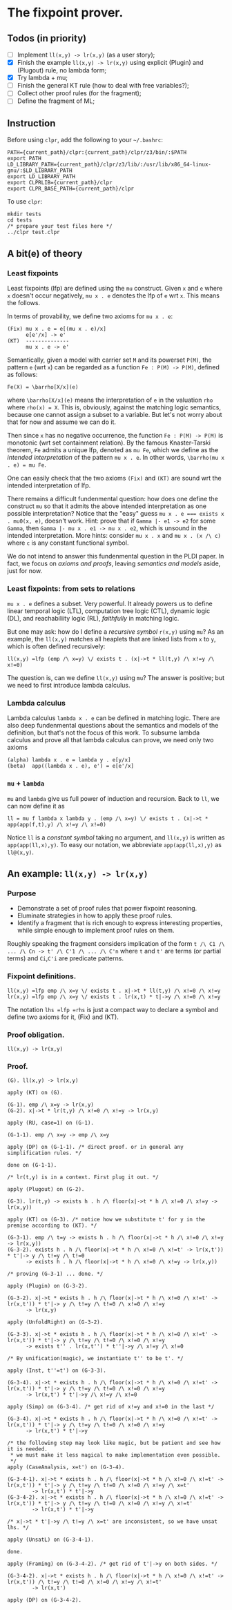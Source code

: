 # The fixpoint prover.

## Todos (in priority)
- [ ] Implement `ll(x,y) -> lr(x,y)` (as a user story);
- [X] Finish the example `ll(x,y) -> lr(x,y)` using explicit (Plugin) and (Plugout) rule, no lambda form;
- [X] Try lambda + mu;
- [ ] Finish the general KT rule (how to deal with free variables?);
- [ ] Collect other proof rules (for the fragment);
- [ ] Define the fragment of ML;

## Instruction

Before using `clpr`, add the following to your `~/.bashrc`:
```
PATH={current_path}/clpr:{current_path}/clpr/z3/bin/:$PATH
export PATH
LD_LIBRARY_PATH={current_path}/clpr/z3/lib/:/usr/lib/x86_64-linux-gnu/:$LD_LIBRARY_PATH
export LD_LIBRARY_PATH
export CLPRLIB={current_path}/clpr
export CLPR_BASE_PATH={current_path}/clpr
```

To use `clpr`:
```
mkdir tests
cd tests
/* prepare your test files here */
../clpr test.clpr
```

## A bit(e) of theory

### Least fixpoints

Least fixpoints (lfp) are defined using the `mu` construct.
Given `x` and `e` where `x` doesn't occur negatively,
`mu x . e` denotes the lfp of `e` wrt `x`.
This means the follows.

In terms of provability, we define two axioms for `mu x . e`:
```
(Fix) mu x . e = e[(mu x . e)/x]
      e[e'/x] -> e'
(KT)  --------------
      mu x . e -> e'
```

Semantically, 
given a model with carrier set `M` and
its powerset `P(M)`,
the pattern `e` (wrt `x`) can be regarded as a 
function `Fe : P(M) -> P(M)`, defined as follows:
```
Fe(X) = \barrho[X/x](e)
```
where `\barrho[X/x](e)` means the interpretation of `e` in the
valuation `rho` where `rho(x) = X`.
This is, obviously, against the matching logic semantics,
because one cannot assign a subset to a variable.
But let's not worry about that for now and assume we can do it.

Then since `x` has no negative occurrence, 
the function `Fe : P(M) -> P(M)` is monotonic (wrt set containment
relation).
By the famous Knaster-Tarski theorem, `Fe` admits a unique lfp,
denoted as `mu Fe`, which we define as the _intended interpretation_
of the pattern `mu x . e`.
In other words, `\barrho(mu x . e) = mu Fe`.

One can easily check that the two axioms `(Fix)` and `(KT)` are sound
wrt the intended interpretation of lfp.

There remains a difficult fundenmental question:
how does one define the construct `mu` so that it admits the above
intended interpretation as one possible interpretation?
Notice that the "easy" guess `mu x . e === exists x . mu0(x, e)`,
doesn't work.
Hint: 
prove that if `Gamma |- e1 -> e2` for some `Gamma`,
then `Gamma |- mu x . e1 -> mu x . e2`,
which is unsound in the intended interpretation.
More hints: consider `mu x . x` and `mu x . (x /\ c)` where
`c` is any constant functional symbol.

We do not intend to answer this fundenmental question in the PLDI paper.
In fact, we focus on _axioms and proofs_, leaving _semantics and models_ aside,
just for now.

### Least fixpoints: from sets to relations

`mu x . e` defines a subset.
Very powerful.
It already powers us to define
linear temporal logic (LTL),
computation tree logic (CTL),
dynamic logic (DL),
and reachabiliity logic (RL),
_faithfully_ in matching logic.

But one may ask: how do I define a _recursive symbol_
`r(x,y)` using `mu`?
As an example, the `ll(x,y)` matches all heaplets that are
linked lists from `x` to `y`, which is often defined
recursively:
```
ll(x,y) =lfp (emp /\ x=y) \/ exists t . (x|->t * ll(t,y) /\ x!=y /\ x!=0)
```
The question is, can we define `ll(x,y)` using `mu`?
The answer is positive;
but we need to first introduce lambda calculus.

### Lambda calculus

Lambda calculus `lambda x . e` can be defined in matching logic.
There are also deep fundenmental questions about the semantics
and models of the definition, but that's not the focus of this work.
To subsume lambda calculus and prove all that lambda calculus can prove,
we need only two axioms
```
(alpha) lambda x . e = lambda y . e[y/x]
(beta)  app((lambda x . e), e') = e[e'/x]
```

### `mu` + `lambda`

`mu` and `lambda` give us full power of induction and recursion.
Back to `ll`, we can now define it as
```
ll = mu f lambda x lambda y . (emp /\ x=y) \/ exists t . (x|->t * app(app(f,t),y) /\ x!=y /\ x!=0)
```
Notice `ll` is a _constant symbol_ taking no argument,
and `ll(x,y)` is written as `app(app(ll,x),y)`.
To easy our notation, we abbreviate `app(app(ll,x),y)` as `ll@(x,y)`.

## An example: `ll(x,y) -> lr(x,y)`

### Purpose

* Demonstrate a set of proof rules that power fixpoint reasoning.
* Eluminate strategies in how to apply these proof rules.
* Identify a fragment that is rich enough to express interesting
  properties, while simple enough to implement proof rules on them.

Roughly speaking the fragment considers implication of the form
```t /\ C1 /\ ... /\ Cn -> t' /\ C'1 /\ ... /\ C'n```
where `t` and `t'` are terms (or partial terms) and
`Ci`,`C'i` are predicate patterns.

### Fixpoint definitions.

```
ll(x,y) =lfp emp /\ x=y \/ exists t . x|->t * ll(t,y) /\ x!=0 /\ x!=y
lr(x,y) =lfp emp /\ x=y \/ exists t . lr(x,t) * t|->y /\ x!=0 /\ x!=y
```

The notation `lhs =lfp =rhs` is just a compact way to declare a symbol
and define two axioms for it, (Fix) and (KT).

### Proof obligation.

```
ll(x,y) -> lr(x,y)
```

### Proof.

```
(G). ll(x,y) -> lr(x,y)

apply (KT) on (G).

(G-1). emp /\ x=y -> lr(x,y)
(G-2). x|->t * lr(t,y) /\ x!=0 /\ x!=y -> lr(x,y)

apply (RU, case=1) on (G-1).

(G-1-1). emp /\ x=y -> emp /\ x=y

apply (DP) on (G-1-1). /* direct proof. or in general any simplification rules. */

done on (G-1-1).

/* lr(t,y) is in a context. First plug it out. */

apply (Plugout) on (G-2).

(G-3). lr(t,y) -> exists h . h /\ floor(x|->t * h /\ x!=0 /\ x!=y -> lr(x,y))

apply (KT) on (G-3). /* notice how we substitute t' for y in the premise according to (KT). */

(G-3-1). emp /\ t=y -> exists h . h /\ floor(x|->t * h /\ x!=0 /\ x!=y -> lr(x,y))
(G-3-2). exists h . h /\ floor(x|->t * h /\ x!=0 /\ x!=t' -> lr(x,t')) * t'|-> y /\ t!=y /\ t!=0 
      -> exists h . h /\ floor(x|->t * h /\ x!=0 /\ x!=y -> lr(x,y))

/* proving (G-3-1) ... done. */

apply (Plugin) on (G-3-2).

(G-3-2). x|->t * exists h . h /\ floor(x|->t * h /\ x!=0 /\ x!=t' -> lr(x,t')) * t'|-> y /\ t!=y /\ t!=0 /\ x!=0 /\ x!=y 
      -> lr(x,y)

apply (UnfoldRight) on (G-3-2).

(G-3-3). x|->t * exists h . h /\ floor(x|->t * h /\ x!=0 /\ x!=t' -> lr(x,t')) * t'|-> y /\ t!=y /\ t!=0 /\ x!=0 /\ x!=y
      -> exists t'' . lr(x,t'') * t''|->y /\ x!=y /\ x!=0

/* By unification(magic), we instantiate t'' to be t'. */

apply (Inst, t''=t') on (G-3-3).

(G-3-4). x|->t * exists h . h /\ floor(x|->t * h /\ x!=0 /\ x!=t' -> lr(x,t')) * t'|-> y /\ t!=y /\ t!=0 /\ x!=0 /\ x!=y
      -> lr(x,t') * t'|->y /\ x!=y /\ x!=0

apply (Simp) on (G-3-4). /* get rid of x!=y and x!=0 in the last */

(G-3-4). x|->t * exists h . h /\ floor(x|->t * h /\ x!=0 /\ x!=t' -> lr(x,t')) * t'|-> y /\ t!=y /\ t!=0 /\ x!=0 /\ x!=y
      -> lr(x,t') * t'|->y

/* the following step may look like magic, but be patient and see how it is needed.
 * we must make it less magical to make implementation even possible.
 */
apply (CaseAnalysis, x=t') on (G-3-4). 

(G-3-4-1). x|->t * exists h . h /\ floor(x|->t * h /\ x!=0 /\ x!=t' -> lr(x,t')) * t'|-> y /\ t!=y /\ t!=0 /\ x!=0 /\ x!=y /\ x=t'
        -> lr(x,t') * t'|->y
(G-3-4-2). x|->t * exists h . h /\ floor(x|->t * h /\ x!=0 /\ x!=t' -> lr(x,t')) * t'|-> y /\ t!=y /\ t!=0 /\ x!=0 /\ x!=y /\ x!=t'
        -> lr(x,t') * t'|->y

/* x|->t * t'|->y /\ t!=y /\ x=t' are inconsistent, so we have unsat lhs. */

apply (UnsatL) on (G-3-4-1).

done.

apply (Framing) on (G-3-4-2). /* get rid of t'|->y on both sides. */

(G-3-4-2). x|->t * exists h . h /\ floor(x|->t * h /\ x!=0 /\ x!=t' -> lr(x,t')) /\ t!=y /\ t!=0 /\ x!=0 /\ x!=y /\ x!=t'
        -> lr(x,t')

apply (DP) on (G-3-4-2).

```

